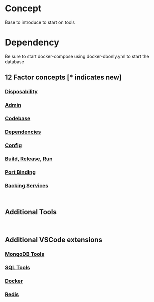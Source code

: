 # Concept
Base to introduce to start on tools

# Dependency
Be sure to start docker-compose using docker-dbonly.yml to start the database

## 12 Factor concepts [* indicates new]

### [Disposability](https://12factor.net/disposablility)
### [Admin](https://12factor.net/admin)
### [Codebase](https://12factor.net/codebase)
### [Dependencies](https://12factor.net/dependencies)
### [Config](https://12factor.net/config)
### [Build, Release, Run](https://12factor.net/build-release-run)
### [Port Binding](https://12factor.net/port-binding)
### [Backing Services](https://12factor.net/backing-services)
<br/>

## Additional Tools

<br/>

## Additional VSCode extensions
### [MongoDB Tools](https://marketplace.visualstudio.com/items?itemName=mongodb.mongodb-vscode)
### [SQL Tools](https://marketplace.visualstudio.com/items?itemName=mtxr.sqltools)
### [Docker](https://marketplace.visualstudio.com/items?itemName=formulahendry.docker-extension-pack)
### [Redis](https://marketplace.visualstudio.com/items?itemName=Dunn.redis)
<br/>

